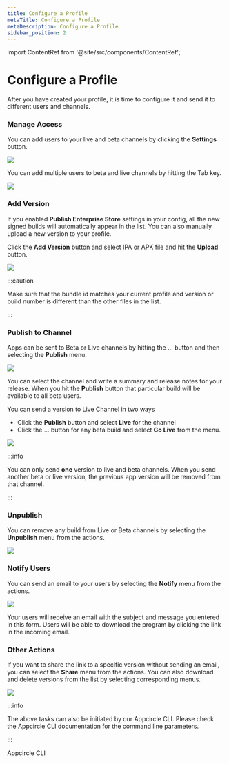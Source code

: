 ```yaml
---
title: Configure a Profile
metaTitle: Configure a Profile
metaDescription: Configure a Profile
sidebar_position: 2
---
```


import ContentRef from '@site/src/components/ContentRef';

# Configure a Profile

After you have created your profile, it is time to configure it and send it to different users and channels.


### Manage Access

You can add users to your live and beta channels by clicking the **Settings** button. 

![](<https://cdn.appcircle.io/docs/assets/entstore-versionlist.png>)


You can add multiple users to beta and live channels by hitting the Tab key.


![](<https://cdn.appcircle.io/docs/assets/entstore-useraccess.png>)


### Add Version

If you enabled  **Publish Enterprise Store** settings in your config, all the new signed builds will automatically appear in the list. You can also manually upload a new version to your profile. 

Click the **Add Version** button and select IPA or APK file and hit the **Upload** button.

![](<https://cdn.appcircle.io/docs/assets/entstore-upload.png>)


:::caution

Make sure that the bundle id matches your current profile and version or build number is different than the other files in the list. 

:::

### Publish to Channel

Apps can be sent to Beta or Live channels by hitting the ... button and then selecting the **Publish** menu. 

![](<https://cdn.appcircle.io/docs/assets/entstore-publish.png>)


You can select the channel and write a summary and release notes for your release. When you hit the **Publish** button that particular build will be available to all beta users.

You can send a version to Live Channel in two ways

- Click the **Publish** button and select **Live** for the channel
- Click the ... button for any beta build and select **Go Live** from the menu.

![](<https://cdn.appcircle.io/docs/assets/entstore-golive.png>)


:::info

You can only send **one** version to live and beta channels. When you send another beta or live version, the previous app version will be removed from that channel.

:::

### Unpublish
You can remove any build from Live or Beta channels by selecting the **Unpublish** menu from the actions. 

![](<https://cdn.appcircle.io/docs/assets/entstore-unpublish.png>)

### Notify Users
You can send an email to your users by selecting the **Notify** menu from the actions. 

![](<https://cdn.appcircle.io/docs/assets/entstore-notify.png>)

Your users will receive an email with the subject and message you entered in this form. Users will be able to download the program by clicking the link in the incoming email.


### Other Actions
If you want to share the link to a specific version without sending an email, you can select the **Share** menu from the actions. You can also download and delete versions from the list by selecting corresponding menus.


![](<https://cdn.appcircle.io/docs/assets/entstore-unpublish.png>)

:::info

The above tasks can also be initiated by our Appcircle CLI. Please check the Appcircle CLI documentation for the command line parameters.

:::

<ContentRef url="/appcircle-api/about-the-appcircle-cli">Appcircle CLI</ContentRef>
